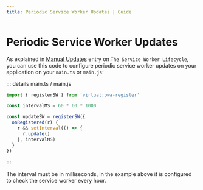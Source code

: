 ```yaml
---
title: Periodic Service Worker Updates | Guide
---
```


# Periodic Service Worker Updates

As explained in [Manual Updates](https://developers.google.com/web/fundamentals/primers/service-workers/lifecycle#manual_updates) entry on `The Service Worker Lifecycle`, you can use this code to configure periodic service worker updates on your application on your `main.ts` or `main.js`:

::: details main.ts / main.js
```ts
import { registerSW } from 'virtual:pwa-register'

const intervalMS = 60 * 60 * 1000

const updateSW = registerSW({
  onRegistered(r) {
    r && setInterval(() => {
      r.update()
    }, intervalMS)
  }
})
```
:::

The interval must be in milliseconds, in the example above it is configured to check the service worker every hour.

<HeuristicWorkboxWindow />
